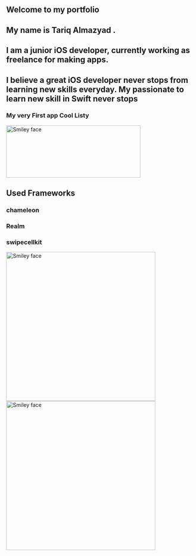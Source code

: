   ## Welcome to my portfolio

## My name is Tariq Almazyad . 
## I am a junior iOS developer, currently working as freelance for making apps. 
## I believe a great iOS developer never stops from learning new skills everyday. My passionate to learn new skill in Swift never stops




### My very First app **Cool Listy**

 <a href="https://apps.apple.com/us/app/cool-listy/id1495567728?ls=1">
<img src="https://user-images.githubusercontent.com/34104180/72784308-835b1700-3bf6-11ea-9de3-96ef3b5ddb61.png" alt="Smiley face" height="140" width="360">
</a>




## Used Frameworks 
### chameleon  
### Realm
### swipecellkit
<p>
<img src="https://user-images.githubusercontent.com/34104180/72783093-8dc7e180-3bf3-11ea-8269-11fe7acec819.png" alt="Smiley face" height="400" width="400">

<img src="https://user-images.githubusercontent.com/34104180/72783141-b5b74500-3bf3-11ea-9411-6da868bbed6b.png" alt="Smiley face" height="400" width="400">
</p>




